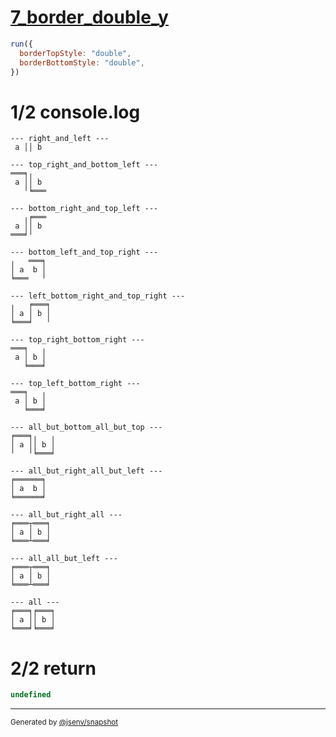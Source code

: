 # [7_border_double_y](../../table_2_cells_same_row.test.mjs#L169)

```js
run({
  borderTopStyle: "double",
  borderBottomStyle: "double",
})
```

# 1/2 console.log

```console
--- right_and_left ---
 a ││ b 

--- top_right_and_bottom_left ---
═══╕╷   
 a ││ b 
   ╵╘═══

--- bottom_right_and_top_left ---
   ╷╒═══
 a ││ b 
═══╛╵   

--- bottom_left_and_top_right ---
╷   ═══╕
│ a  b │
╘═══   ╵

--- left_bottom_right_and_top_right ---
╷   ╒═══╕
│ a │ b │
╘═══╛   ╵

--- top_right_bottom_right ---
═══╕   ╷
 a │ b │
   ╘═══╛

--- top_left_bottom_right ---
═══╕   ╷
 a │ b │
   ╘═══╛

--- all_but_bottom_all_but_top ---
╒═══╕╷   ╷
│ a ││ b │
╵   ╵╘═══╛

--- all_but_right_all_but_left ---
╒══════╕
│ a  b │
╘══════╛

--- all_but_right_all ---
╒═══┬═══╕
│ a │ b │
╘═══┴═══╛

--- all_all_but_left ---
╒═══┬═══╕
│ a │ b │
╘═══┴═══╛

--- all ---
╒═══╕╒═══╕
│ a ││ b │
╘═══╛╘═══╛

```

# 2/2 return

```js
undefined
```

---

<sub>
  Generated by <a href="https://github.com/jsenv/core/tree/main/packages/independent/snapshot">@jsenv/snapshot</a>
</sub>
